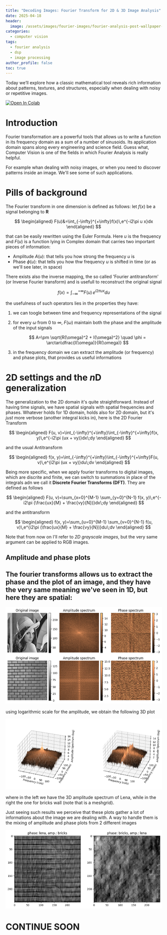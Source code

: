 ```yaml
---
title: "Decoding Images: Fourier Transform for 2D & 3D Image Analysis"
date: 2025-04-18
header:
  image: /assets/images/fourier-images/fourier-analysis-post-wallpaper-cropped.jpg
categories:
  - computer vision
tags:
  - fourier analysis
  - dsp
  - image processing
author_profile: false
toc: true
---
```


Today we’ll explore how a classic mathematical tool reveals rich information about patterns, textures, and structures, especially when dealing with noisy or repetitive images.

<a href="https://colab.research.google.com/github/damianoimola/damianoimola.github.io/blob/master/assets/notebooks/fourier-analysis.ipynb" target="_parent"><img src="https://colab.research.google.com/assets/colab-badge.svg" alt="Open In Colab"/></a>





# Introduction
Fourier transformation are a powerful tools that allows us to write a function in its frequency domain as a sum of a number of sinusoids. Its application domain spans along every engineering and science field. Guess what, Computer Vision is one of the fields in which Fourier Analysis is really helpful.

For example whan dealing with noisy images, or when you need to discover patterns inside an image. We'll see some of such applications.




# Pills of background
The Fourier transform in one dimension is defined as follows: let $f(x)$ be a signal belonging to $\mathbf{R}$

$$
\begin{aligned}
    F(u)&=\int_{-\infty}^{+\infty}f(x)\,e^{-i2\pi u x}dx
\end{aligned}
$$

that can be easily rewritten using the Euler Formula. Here $u$ is the frequency and $F(u)$ is a function lying in Complex domain that carries two important pieces of information:
- Amplitude $A(u)$: that tells you how strong the frequency $u$ is
- Phase $\phi(u)$: that tells you how thw frequency $u$ is shifted in time (or as we'll see later, in space)


There exists also the inverse mapping, the so called 'Fourier antitransform' (or Inverse Fourier transform) and is usefull to reconstruct the original signal

$$
f(x)=\int_{-\infty}^{+\infty}F(u)\,e^{i 2\pi u x}du
$$

the usefulness of such operators lies in the properties they have:
1. we can toogle between time and frequency representations of the signal

2. for every $\omega$ from 0 to $\infty$, $F(\omega)$ maintain both the phase and the amplitude of the input signals

    $$
    A=\pm \sqrt{R(\omega)^2 + I(\omega)^2} \quad \phi = \arctan\dfrac{I(\omega)}{R(\omega)}
    $$

3. in the frequency domain we can extract the amplitude (or frequency) and phase plots, that provides us useful informations





# 2D settings and the $n$D generalization
The generalization to the 2D domain it's quite straightforward.
Instead of having time signals, we have spatial signals with spatial frequencies and phases.
Whatever holds for 1D domain, holds also for 2D domain, but it's *just* more verbose (another integral kicks in), here is the 2D Fourier Transform

$$
\begin{aligned}
    F(u, v)=\int_{-\infty}^{+\infty}\int_{-\infty}^{+\infty}f(x, y)\,e^{-i2\pi (ux + vy)}dx\;dy
\end{aligned}
$$

and the usual Antitransform

$$
\begin{aligned}
    f(x, y)=\int_{-\infty}^{+\infty}\int_{-\infty}^{+\infty}F(u, v)\,e^{i2\pi (ux + vy)}du\;dv
\end{aligned}
$$

Being more specific, when we apply fourier transforms to digital images, which are discrite and finite, we can switch to summations in place of the integrals adn we call it **Discrete Fourier Transforms (DFT)**. They are defined as follows

$$
\begin{aligned}
    F(u, v)=\sum_{x=0}^{M-1} \sum_{y=0}^{N-1} f(x, y)\,e^{-i2\pi (\frac{ux}{M} + \frac{vy}{N})}dx\;dy
\end{aligned}
$$

and the antitransform

$$
\begin{aligned}
    f(x, y)=\sum_{u=0}^{M-1} \sum_{v=0}^{N-1} f(u, v)\,e^{i2\pi (\frac{ux}{M} + \frac{vy}{N})}du\;dv
\end{aligned}
$$


Note that from now on I'll refer to *2D grayscale images*, but the very same argument can be applied to RGB images.






## Amplitude and phase plots
The fourier transforms allows us to extract the phase and the plot of an image, and they have the very same meaning we've seen in 1D, but here they are spatial:
- 

![lena-and-bricks-fourier-analysis](/assets/images/fourier-images/lena-and-bricks-fourier-analysis-2.png)

using logarithmic scale for the amplitude, we obtain the following 3D plot

![lena-and-bricks-fourier-analysis-3d](/assets/images/fourier-images/lena-and-bricks-fourier-analysis-3d-2.png)

where in the left we have the 3D amplitude spectrum of Lena, while in the right the one for bricks wall (note that is a meshgrid).

Just seeing such results we perceive that these plots gather a lot of informations about the image we are dealing with.
A way to handle them is the mixing of amplitude and phase plots from 2 different images

![lena-and-bricks-phase-amp-mix](/assets/images/fourier-images/lena-and-bricks-phase-amp-mix-2.png)




# CONTINUE SOON
